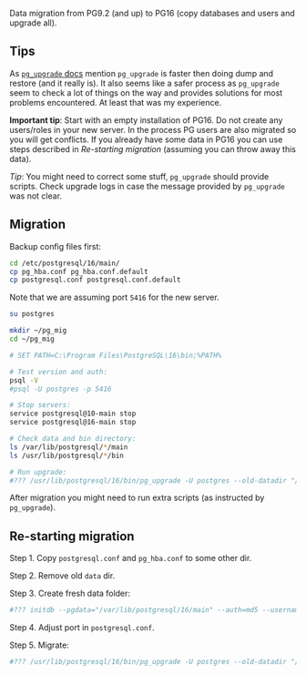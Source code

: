 Data migration from PG9.2 (and up) to PG16 (copy databases and users and upgrade all).

## Tips

As [`pg_upgrade` docs](https://www.postgresql.org/docs/16/pgupgrade.html) mention `pg_upgrade` is faster then doing dump and restore (and it really is). It also seems like a safer process as `pg_upgrade` seem to check a lot of things on the way and provides solutions for most problems encountered. At least that was my experience.

**Important tip**: Start with an empty installation of PG16. Do not create any users/roles in your new server. In the process PG users are also migrated so you will get conflicts. If you already have some data in PG16 you can use steps described in *Re-starting migration* (assuming you can throw away this data).

*Tip*: You might need to correct some stuff, `pg_upgrade` should provide scripts. Check upgrade logs in case the message provided by `pg_upgrade` was not clear.

## Migration

Backup config files first:
```bash
cd /etc/postgresql/16/main/
cp pg_hba.conf pg_hba.conf.default
cp postgresql.conf postgresql.conf.default
```

Note that we are assuming port `5416` for the new server.
```bash
su postgres

mkdir ~/pg_mig
cd ~/pg_mig

# SET PATH=C:\Program Files\PostgreSQL\16\bin;%PATH%

# Test version and auth:
psql -V
#psql -U postgres -p 5416

# Stop servers:
service postgresql@10-main stop
service postgresql@16-main stop

# Check data and bin directory:
ls /var/lib/postgresql/*/main
ls /usr/lib/postgresql/*/bin

# Run upgrade:
#??? /usr/lib/postgresql/16/bin/pg_upgrade -U postgres --old-datadir "/var/lib/postgresql/10/main"  --old-bindir "/usr/lib/postgresql/10/bin"  --new-datadir "/var/lib/postgresql/16/main"  --new-bindir "/usr/lib/postgresql/16/bin"
```

After migration you might need to run extra scripts (as instructed by `pg_upgrade`).

## Re-starting migration

Step 1. Copy `postgresql.conf` and `pg_hba.conf` to some other dir.

Step 2. Remove old `data` dir.

Step 3. Create fresh data folder:
```bash
#??? initdb --pgdata="/var/lib/postgresql/16/main" --auth=md5 --username=postgres --pwprompt --icu-locale="pl-PL" --locale-provider=icu --encoding="UTF8" --locale="pl_PL.utf8" --lc-messages="C"
```

Step 4. Adjust port in `postgresql.conf`.

Step 5. Migrate:
```bash
#??? /usr/lib/postgresql/16/bin/pg_upgrade -U postgres --old-datadir "/var/lib/postgresql/10/main"  --old-bindir "/usr/lib/postgresql/10/bin"  --new-datadir "/var/lib/postgresql/16/main"  --new-bindir "/usr/lib/postgresql/16/bin"
```
